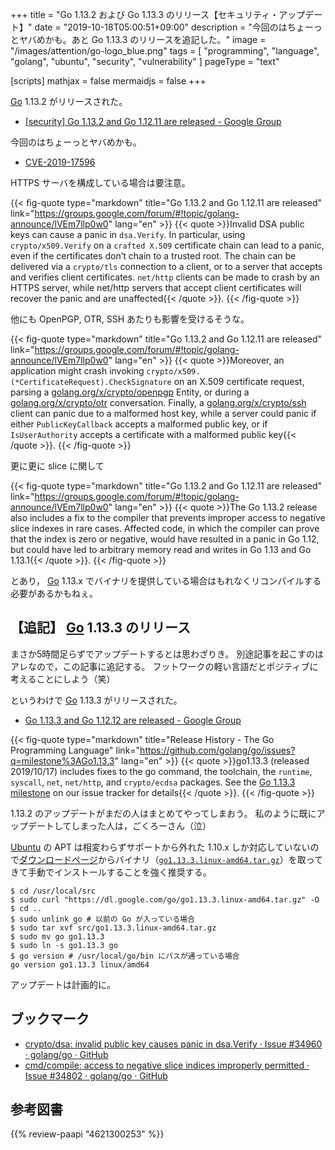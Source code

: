 +++
title = "Go 1.13.2 および Go 1.13.3 のリリース【セキュリティ・アップデート】"
date =  "2019-10-18T05:00:51+09:00"
description = "今回のはちょーっとヤバめかも。あと Go 1.13.3 のリリースを追記した。"
image = "/images/attention/go-logo_blue.png"
tags  = [ "programming", "language", "golang", "ubuntu", "security", "vulnerability" ]
pageType = "text"

[scripts]
  mathjax = false
  mermaidjs = false
+++

[Go] 1.13.2 がリリースされた。

- [[security] Go 1.13.2 and Go 1.12.11 are released - Google Group](https://groups.google.com/forum/#!topic/golang-announce/lVEm7llp0w0)

今回のはちょーっとヤバめかも。

- [CVE-2019-17596](https://nvd.nist.gov/vuln/detail/CVE-2019-17596)

HTTPS サーバを構成している場合は要注意。

{{< fig-quote type="markdown" title="Go 1.13.2 and Go 1.12.11 are released" link="https://groups.google.com/forum/#!topic/golang-announce/lVEm7llp0w0" lang="en" >}}
{{< quote >}}Invalid DSA public keys can cause a panic in `dsa.Verify`. In particular, using `crypto/x509.Verify` on a `crafted X.509` certificate chain can lead to a panic, even if the certificates don’t chain to a trusted root. The chain can be delivered via a `crypto/tls` connection to a client, or to a server that accepts and verifies client certificates. `net/http` clients can be made to crash by an HTTPS server, while net/http servers that accept client certificates will recover the panic and are unaffected{{< /quote >}}.
{{< /fig-quote >}}

他にも OpenPGP, OTR, SSH あたりも影響を受けるそうな。

{{< fig-quote type="markdown" title="Go 1.13.2 and Go 1.12.11 are released" link="https://groups.google.com/forum/#!topic/golang-announce/lVEm7llp0w0" lang="en" >}}
{{< quote >}}Moreover, an application might crash invoking `crypto/x509.(*CertificateRequest).CheckSignature` on an X.509 certificate request, parsing a [golang.org/x/crypto/openpgp](http://golang.org/x/crypto/openpgp) Entity, or during a [golang.org/x/crypto/otr](http://golang.org/x/crypto/otr) conversation. Finally, a [golang.org/x/crypto/ssh](http://golang.org/x/crypto/ssh) client can panic due to a malformed host key, while a server could panic if either `PublicKeyCallback` accepts a malformed public key, or if `IsUserAuthority` accepts a certificate with a malformed public key{{< /quote >}}.
{{< /fig-quote >}}

更に更に slice に関して

{{< fig-quote type="markdown" title="Go 1.13.2 and Go 1.12.11 are released" link="https://groups.google.com/forum/#!topic/golang-announce/lVEm7llp0w0" lang="en" >}}
{{< quote >}}The Go 1.13.2 release also includes a fix to the compiler that prevents improper access to negative slice indexes in rare cases. Affected code, in which the compiler can prove that the index is zero or negative, would have resulted in a panic in Go 1.12, but could have led to arbitrary memory read and writes in Go 1.13 and Go 1.13.1{{< /quote >}}.
{{< /fig-quote >}}

とあり， [Go] 1.13.x でバイナリを提供している場合はもれなくリコンパイルする必要があるかもねぇ。

## 【追記】 [Go] 1.13.3 のリリース

まさか5時間足らずでアップデートするとは思わざりき。
別途記事を起こすのはアレなので，この記事に追記する。
フットワークの軽い言語だとポジティブに考えることにしよう（笑）

というわけで [Go] 1.13.3 がリリースされた。

- [Go 1.13.3 and Go 1.12.12 are released - Google Group](https://groups.google.com/forum/#!topic/golang-announce/R3XK-Wf-Mtk)

{{< fig-quote type="markdown" title="Release History - The Go Programming Language" link="https://github.com/golang/go/issues?q=milestone%3AGo1.13.3" lang="en" >}}
{{< quote >}}go1.13.3 (released 2019/10/17) includes fixes to the go command, the toolchain, the `runtime`, `syscall`, `net`, `net/http`, and `crypto/ecdsa` packages. See the [Go 1.13.3 milestone](https://github.com/golang/go/issues?q=milestone%3AGo1.13.3) on our issue tracker for details{{< /quote >}}.
{{< /fig-quote >}}

1.13.2 のアップデートがまだの人はまとめてやってしまおう。
私のように既にアップデートしてしまった人は，ごくろーさん（泣）

[Ubuntu] の APT は相変わらずサポートから外れた 1.10.x しか対応していないので[ダウンロードページ](https://golang.org/dl/ "Downloads - The Go Programming Language")からバイナリ（[`go1.13.3.linux-amd64.tar.gz`](https://dl.google.com/go/go1.13.3.linux-amd64.tar.gz)）を取ってきて手動でインストールすることを強く推奨する。

```text
$ cd /usr/local/src
$ sudo curl "https://dl.google.com/go/go1.13.3.linux-amd64.tar.gz" -O
$ cd ..
$ sudo unlink go # 以前の Go が入っている場合
$ sudo tar xvf src/go1.13.3.linux-amd64.tar.gz
$ sudo mv go go1.13.3
$ sudo ln -s go1.13.3 go
$ go version # /usr/local/go/bin にパスが通っている場合
go version go1.13.3 linux/amd64
```

アップデートは計画的に。

## ブックマーク

- [crypto/dsa: invalid public key causes panic in dsa.Verify · Issue #34960 · golang/go · GitHub](https://github.com/golang/go/issues/34960)
- [cmd/compile: access to negative slice indices improperly permitted · Issue #34802 · golang/go · GitHub](https://github.com/golang/go/issues/34802)

[Go]: https://golang.org/ "The Go Programming Language"
[Go 言語]: https://golang.org/ "The Go Programming Language"
[Ubuntu]: https://www.ubuntu.com/ "The leading operating system for PCs, IoT devices, servers and the cloud | Ubuntu"

## 参考図書

{{% review-paapi "4621300253" %}} <!-- プログラミング言語Go -->
